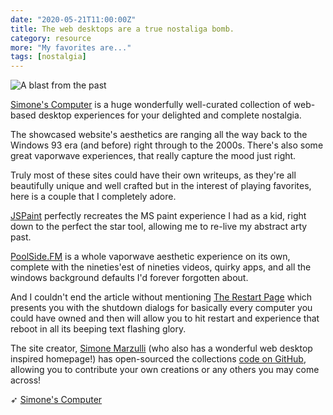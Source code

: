 ```yaml
---
date: "2020-05-21T11:00:00Z"
title: The web desktops are a true nostaliga bomb.
category: resource
more: "My favorites are..."
tags: [nostalgia]
---
```


![A blast from the past](<https://tiw.accelerator.net/computers.png;resize(450,400,fit)/quantize(20)/quality(20).png>)

[Simone's Computer](https://simone.computer/#/webdesktops) is a huge wonderfully well-curated collection of web-based desktop experiences for your delighted and complete nostalgia.

<!--more-->

The showcased website's aesthetics are ranging all the way back to the Windows 93 era (and before) right through to the 2000s. There's also some great vaporwave experiences, that really capture the mood just right.

Truly most of these sites could have their own writeups, as they're all beautifully unique and well crafted but in the interest of playing favorites, here is a couple that I completely adore.

[JSPaint](https://jspaint.app/) perfectly recreates the MS paint experience I had as a kid, right down to the perfect the star tool, allowing me to re-live my abstract arty past.

[PoolSide.FM](https://poolside.fm/) is a whole vaporwave aesthetic experience on its own, complete with the nineties'est of nineties videos, quirky apps, and all the windows background defaults I'd forever forgotten about.

And I couldn't end the article without mentioning [The Restart Page](http://www.therestartpage.com/) which presents you with the shutdown dialogs for basically every computer you could have owned and then will allow you to hit restart and experience that reboot in all its beeping text flashing glory.

The site creator, [Simone Marzulli](https://simone.computer/#/) (who also has a wonderful web desktop inspired homepage!) has open-sourced the collections [code on GitHub](https://github.com/syxanash/awesome-web-desktops), allowing you to contribute your own creations or any others you may come across!

➶ [Simone's Computer](https://simone.computer/#/webdesktops)
